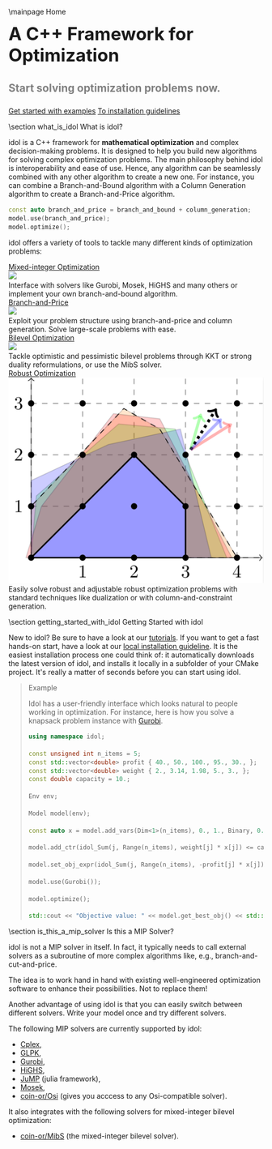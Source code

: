 \mainpage Home

<h1 style="font-size:2.5em;border:none;margin-top:5px;margin-bottom:20px;">A C++ Framework for Optimization</h1>
<h2 style="font-size:1.5em;color:gray;line-height:1.5em;border:none;margin-bottom:20px;">Start solving optimization problems now.</h2>

<a href="examples.html" class="my-button">Get started with examples</a>
<a href="installation.html" class="my-button">To installation guidelines</a>

\section what_is_idol What is idol?

idol is a C++ framework for **mathematical optimization** and complex decision-making problems.
It is designed to help you build new algorithms for solving complex optimization problems.
The main philosophy behind idol is interoperability and ease of use.
Hence, any algorithm can be seamlessly combined with any other algorithm to create a new one.
For instance, you can combine a Branch-and-Bound algorithm with a Column Generation algorithm to create a Branch-and-Price algorithm.

```cpp 
const auto branch_and_price = branch_and_bound + column_generation;
model.use(branch_and_price);
model.optimize();
```

idol offers a variety of tools to tackle many different kinds of optimization problems:

<div id="cards">
    <div class="card" onclick="window.location = 'examples_mixed_integer.html';">
        <a href="examples_mixed_integer.html">
            Mixed-integer Optimization
        </a>
        <div class="frame">
            <img src="https://upload.wikimedia.org/wikipedia/commons/0/06/IP_polytope_with_LP_relaxation.svg">
        </div>
        Interface with solvers like Gurobi, Mosek, HiGHS and many others or implement your own branch-and-bound algorithm.
    </div>
    <div class="card" onclick="window.location = 'examples_mixed_integer.html#examples_mixed_integer_branch_and_price';">
        <a href="examples_mixed_integer.html#examples_mixed_integer_branch_and_price">
            Branch-and-Price
        </a>
        <div class="frame">
            <img src="https://media.springernature.com/full/springer-static/image/art%3A10.1007%2Fs00454-012-9421-9/MediaObjects/454_2012_9421_Fig1_HTML.gif">
        </div>
        Exploit your problem structure using branch-and-price and column generation. Solve large-scale problems with ease.
    </div>
    <div class="card" onclick="window.location = 'examples_bilevel.html';">
        <a href="examples_bilevel.html">
            Bilevel Optimization
        </a>
            <div class="frame">
                <img src="https://upload.wikimedia.org/wikipedia/commons/8/8c/Supply-demand-equilibrium.svg">
            </div>
            Tackle optimistic and pessimistic bilevel problems through KKT or strong duality reformulations,
            or use the MibS solver.
    </div>
    <div class="card" onclick="window.location = 'examples_robust.html';">
        <a href="examples_robust.html">
            Robust Optimization
        </a>
        <div class="frame">
            <img src="robust.png" />
        </div>
        Easily solve robust and adjustable robust optimization problems with standard techniques like dualization or
        with column-and-constraint generation.
    </div>
</div>

\section getting_started_with_idol Getting Started with idol

New to idol? Be sure to have a look at our [tutorials](/tutorials). If you want to get a fast hands-on
start, have a look at our [local installation guideline](/installation). It is the easiest installation process
one could think of: it automatically downloads the latest version of idol, and installs it locally in a subfolder of your CMake project.
It's really a matter of seconds before you can start using idol.

> Example
>
> Idol has a user-friendly interface which looks natural to people working in optimization. For instance,
> here is how you solve a knapsack problem instance with [Gurobi](https://www.gurobi.com/).
>
> ```cpp
> using namespace idol;
>
> const unsigned int n_items = 5;
> const std::vector<double> profit { 40., 50., 100., 95., 30., };
> const std::vector<double> weight { 2., 3.14, 1.98, 5., 3., };
> const double capacity = 10.;
>
> Env env;
>
> Model model(env);
>
> const auto x = model.add_vars(Dim<1>(n_items), 0., 1., Binary, 0., "x");
>
> model.add_ctr(idol_Sum(j, Range(n_items), weight[j] * x[j]) <= capacity);
>
> model.set_obj_expr(idol_Sum(j, Range(n_items), -profit[j] * x[j]);
>
> model.use(Gurobi());
>
> model.optimize();
>
> std::cout << "Objective value: " << model.get_best_obj() << std::endl;
> ```

\section is_this_a_mip_solver Is this a MIP Solver?

idol is not a MIP solver in itself. In fact, it typically needs to call external
solvers as a subroutine of more complex algorithms like, e.g., branch-and-cut-and-price.

The idea is to work hand in hand with existing well-engineered optimization
software to enhance their possibilities. Not to replace them!

Another advantage of using idol is that you can easily switch between different solvers.
Write your model once and try different solvers.

The following MIP solvers are currently supported by idol:

* [Cplex](https://www.ibm.com/products/ilog-cplex-optimization-studio),
* [GLPK](https://www.gnu.org/software/glpk/),
* [Gurobi](https://www.gurobi.com/),
* [HiGHS](https://highs.dev/),
* [JuMP](https://jump.dev/) (julia framework),
* [Mosek](https://www.mosek.com/),
* [coin-or/Osi](https://github.com/coin-or/Osi) (gives you acccess to any Osi-compatible solver).

It also integrates with the following solvers for mixed-integer bilevel optimization:

* [coin-or/MibS](https://github.com/coin-or/MibS) (the mixed-integer bilevel solver).

